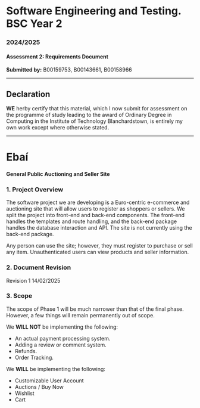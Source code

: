 # Software Engineering and Testing. BSC Year 2
### 2024/2025

#### Assessment 2: Requirements Document
**Submitted by:** B00159753, B00143661, B00158966

---

## Declaration
**WE** herby certify that this material, which I now submit for assessment on the
programme of study leading to the award of Ordinary Degree in Computing in the
Institute of Technology Blanchardstown, is entirely my own work except where
otherwise stated.

---

# Ebaí
#### General Public Auctioning and Seller Site

### 1. Project Overview 

The software project we are developing is a Euro-centric e-commerce and auctioning site that will allow users to register as shoppers or sellers. We split the project into front-end and back-end components. The front-end handles the templates and route handling, and the back-end package handles the database interaction and API. The site is not currently using the back-end package.

Any person can use the site; however, they must register to purchase or sell any item. Unauthenticated users can view products and seller information.

### 2. Document Revision

Revision 1 14/02/2025


### 3. Scope
The scope of Phase 1 will be much narrower than that of the final phase. However, a few things will remain permanently out of scope.

We **WILL NOT** be implementing the following:
- An actual payment processing system.
- Adding a review or comment system.
- Refunds.
- Order Tracking.


We **WILL** be implementing the following: 
- Customizable User Account
- Auctions / Buy Now
- Wishlist
- Cart
